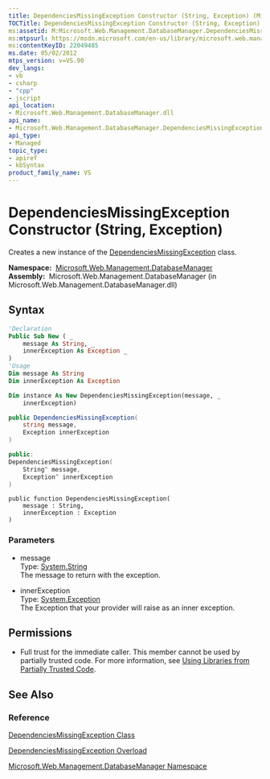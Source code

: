 ```yaml
---
title: DependenciesMissingException Constructor (String, Exception) (Microsoft.Web.Management.DatabaseManager)
TOCTitle: DependenciesMissingException Constructor (String, Exception)
ms:assetid: M:Microsoft.Web.Management.DatabaseManager.DependenciesMissingException.#ctor(System.String,System.Exception)
ms:mtpsurl: https://msdn.microsoft.com/en-us/library/microsoft.web.management.databasemanager.dependenciesmissingexception.dependenciesmissingexception(v=VS.90)
ms:contentKeyID: 22049485
ms.date: 05/02/2012
mtps_version: v=VS.90
dev_langs:
- vb
- csharp
- "cpp"
- jscript
api_location:
- Microsoft.Web.Management.DatabaseManager.dll
api_name:
- Microsoft.Web.Management.DatabaseManager.DependenciesMissingException..ctor
api_type:
- Managed
topic_type:
- apiref
- kbSyntax
product_family_name: VS
---
```


# DependenciesMissingException Constructor (String, Exception)

Creates a new instance of the [DependenciesMissingException](dependenciesmissingexception-class-microsoft-web-management-databasemanager.md) class.

**Namespace:**  [Microsoft.Web.Management.DatabaseManager](microsoft-web-management-databasemanager-namespace.md)  
**Assembly:**  Microsoft.Web.Management.DatabaseManager (in Microsoft.Web.Management.DatabaseManager.dll)

## Syntax

```vb
'Declaration
Public Sub New ( _
    message As String, _
    innerException As Exception _
)
'Usage
Dim message As String
Dim innerException As Exception

Dim instance As New DependenciesMissingException(message, _
    innerException)
```

```csharp
public DependenciesMissingException(
    string message,
    Exception innerException
)
```

```cpp
public:
DependenciesMissingException(
    String^ message, 
    Exception^ innerException
)
```

```jscript
public function DependenciesMissingException(
    message : String, 
    innerException : Exception
)
```

### Parameters

  - message  
    Type: [System.String](https://msdn.microsoft.com/library/s1wwdcbf)  
    The message to return with the exception.  

<!-- end list -->

  - innerException  
    Type: [System.Exception](https://msdn.microsoft.com/library/c18k6c59)  
    The Exception that your provider will raise as an inner exception.  

## Permissions

  - Full trust for the immediate caller. This member cannot be used by partially trusted code. For more information, see [Using Libraries from Partially Trusted Code](https://msdn.microsoft.com/library/8skskf63).

## See Also

### Reference

[DependenciesMissingException Class](dependenciesmissingexception-class-microsoft-web-management-databasemanager.md)

[DependenciesMissingException Overload](dependenciesmissingexception-constructor-microsoft-web-management-databasemanager.md)

[Microsoft.Web.Management.DatabaseManager Namespace](microsoft-web-management-databasemanager-namespace.md)

